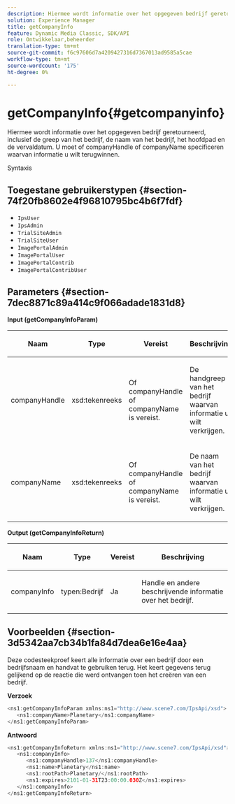 ```yaml
---
description: Hiermee wordt informatie over het opgegeven bedrijf geretourneerd, inclusief de greep van het bedrijf, de naam van het bedrijf, het hoofdpad en de vervaldatum. U moet of companyHandle of companyName specificeren waarvan informatie u wilt terugwinnen.
solution: Experience Manager
title: getCompanyInfo
feature: Dynamic Media Classic, SDK/API
role: Ontwikkelaar,beheerder
translation-type: tm+mt
source-git-commit: f6c97606d7a4209427316d7367013ad9585a5cae
workflow-type: tm+mt
source-wordcount: '175'
ht-degree: 0%

---
```



# getCompanyInfo{#getcompanyinfo}

Hiermee wordt informatie over het opgegeven bedrijf geretourneerd, inclusief de greep van het bedrijf, de naam van het bedrijf, het hoofdpad en de vervaldatum. U moet of companyHandle of companyName specificeren waarvan informatie u wilt terugwinnen.

Syntaxis

## Toegestane gebruikerstypen {#section-74f20fb8602e4f96810795bc4b6f7fdf}

* `IpsUser`
* `IpsAdmin`
* `TrialSiteAdmin`
* `TrialSiteUser`
* `ImagePortalAdmin`
* `ImagePortalUser`
* `ImagePortalContrib`
* `ImagePortalContribUser`

## Parameters {#section-7dec8871c89a414c9f066adade1831d8}

**Input (getCompanyInfoParam)**

<table id="table_DD2688C9DA9F49C9ABCA24944829B3E5"> 
 <thead> 
  <tr> 
   <th colname="col1" class="entry"> <p>Naam </p> </th> 
   <th colname="col2" class="entry"> <p>Type </p> </th> 
   <th colname="col3" class="entry"> <p>Vereist </p> </th> 
   <th colname="col4" class="entry"> <p>Beschrijving </p> </th> 
  </tr> 
 </thead>
 <tbody> 
  <tr> 
   <td colname="col1"> <p><span class="codeph"> <span class="varname"> companyHandle</span> </span> </p> </td> 
   <td colname="col2"> <p><span class="codeph"> xsd:tekenreeks</span> </p> </td> 
   <td colname="col3"> <p>Of <span class="codeph"> <span class="varname"> companyHandle</span> </span> of <span class="codeph"> <span class="varname"> companyName</span> </span> is vereist. </p> </td> 
   <td colname="col4"> <p>De handgreep van het bedrijf waarvan informatie u wilt verkrijgen. </p> </td> 
  </tr> 
  <tr> 
   <td colname="col1"> <p><span class="codeph"> <span class="varname"> companyName</span> </span> </p> </td> 
   <td colname="col2"> <p><span class="codeph"> xsd:tekenreeks</span> </p> </td> 
   <td colname="col3"> <p>Of <span class="codeph"> <span class="varname"> companyHandle</span> </span> of <span class="codeph"> <span class="varname"> companyName</span> </span> is vereist. </p> </td> 
   <td colname="col4"> <p>De naam van het bedrijf waarvan informatie u wilt verkrijgen. </p> </td> 
  </tr> 
 </tbody> 
</table>

**Output (getCompanyInfoReturn)**

<table id="table_634D4E274BA7494C9C917FD244286F0D"> 
 <thead> 
  <tr> 
   <th colname="col1" class="entry"> <p>Naam </p> </th> 
   <th colname="col2" class="entry"> <p>Type </p> </th> 
   <th colname="col3" class="entry"> <p>Vereist </p> </th> 
   <th colname="col4" class="entry"> <p>Beschrijving </p> </th> 
  </tr> 
 </thead>
 <tbody> 
  <tr> 
   <td colname="col1"> <p><span class="codeph"> <span class="varname"> companyInfo</span> </span> </p> </td> 
   <td colname="col2"> <p><span class="codeph"> typen:Bedrijf</span> </p> </td> 
   <td colname="col3"> <p>Ja </p> </td> 
   <td colname="col4"> <p>Handle en andere beschrijvende informatie over het bedrijf. </p> </td> 
  </tr> 
 </tbody> 
</table>

## Voorbeelden {#section-3d5342aa7cb34b1fa84d7dea6e16e4aa}

Deze codesteekproef keert alle informatie over een bedrijf door een bedrijfsnaam en handvat te gebruiken terug. Het keert gegevens terug gelijkend op de reactie die werd ontvangen toen het creëren van een bedrijf.

**Verzoek**

```java
<ns1:getCompanyInfoParam xmlns:ns1="http://www.scene7.com/IpsApi/xsd">
   <ns1:companyName>Planetary</ns1:companyName>
</ns1:getCompanyInfoParam>
```

**Antwoord**

```java
<ns1:getCompanyInfoReturn xmlns:ns1="http://www.scene7.com/IpsApi/xsd">
   <ns1:companyInfo>
      <ns1:companyHandle>137</ns1:companyHandle>
      <ns1:name>Planetary</ns1:name>
      <ns1:rootPath>Planetary/</ns1:rootPath>
      <ns1:expires>2101-01-31T23:00:00.030Z</ns1:expires>
   </ns1:companyInfo>
</ns1:getCompanyInfoReturn>
```

